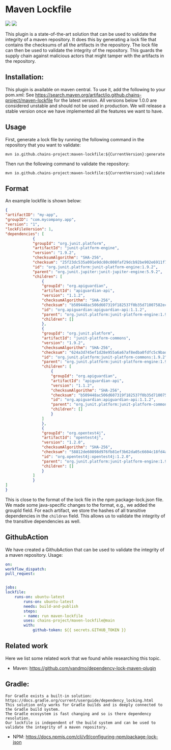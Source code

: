 
# Maven Lockfile
<p align="left">
	<a href="https://img.shields.io/badge/semver-2.0.0-blue" alt=SemVersion">
		<img src="https://img.shields.io/badge/semver-2.0.0-blue" /></a>
	<a href="https://maven-badges.herokuapp.com/maven-central/io.github.chains-project/maven-lockfile/badge.png?gav=true" alt=Maven-Central">
		<img src="https://maven-badges.herokuapp.com/maven-central/io.github.chains-project/maven-lockfile/badge.png?gav=true" /></a>
</p>


This plugin is a state-of-the-art solution that can be used to validate the integrity of a maven repository. It does this by generating a lock file that contains the checksums of all the artifacts in the repository. The lock file can then be used to validate the integrity of the repository.
This guards the supply chain against malicious actors that might tamper with the artifacts in the repository.

## Installation:

This plugin is available on maven central. To use it, add the following to your pom.xml:
See https://search.maven.org/artifact/io.github.chains-project/maven-lockfile for the latest version.
All versions below 1.0.0 are considered unstable and should not be used in production.
We will release a stable version once we have implemented all the features we want to have.


## Usage
First, generate a lock file by running the following command in the repository that you want to validate:

```
mvn io.github.chains-project:maven-lockfile:${CurrentVersion}:generate
```

Then run the following command to validate the repository:

```
mvn io.github.chains-project:maven-lockfile:${CurrentVersion}:validate
```

## Format

An example lockfile is shown below:

```json
{
"artifactID": "my-app",
"groupID": "com.mycompany.app",
"version": "1",
"lockFileVersion": 1,
"dependencies": [
			{
			"groupId": "org.junit.platform",
			"artifactId": "junit-platform-engine",
			"version": "1.9.2",
			"checksumAlgorithm": "SHA-256",
			"checksum": "25f23dc535a091e9dc80c008faf29dcb92be902e6911f77a736fbaf019908367",
			"id": "org.junit.platform:junit-platform-engine:1.9.2",
			"parent": "org.junit.jupiter:junit-jupiter-engine:5.9.2",
			"children": [
				{
				"groupId": "org.apiguardian",
				"artifactId": "apiguardian-api",
				"version": "1.1.2",
				"checksumAlgorithm": "SHA-256",
				"checksum": "b509448ac506d607319f182537f0b35d71007582ec741832a1f111e5b5b70b38",
				"id": "org.apiguardian:apiguardian-api:1.1.2",
				"parent": "org.junit.platform:junit-platform-engine:1.9.2",
				"children": []
				},
				{
				"groupId": "org.junit.platform",
				"artifactId": "junit-platform-commons",
				"version": "1.9.2",
				"checksumAlgorithm": "SHA-256",
				"checksum": "624a3d745ef1d28e955a6a67af8edba0fdfc5c9bad680a73f67a70bb950a683d",
				"id": "org.junit.platform:junit-platform-commons:1.9.2",
				"parent": "org.junit.platform:junit-platform-engine:1.9.2",
				"children": [
					{
					"groupId": "org.apiguardian",
					"artifactId": "apiguardian-api",
					"version": "1.1.2",
					"checksumAlgorithm": "SHA-256",
					"checksum": "b509448ac506d607319f182537f0b35d71007582ec741832a1f111e5b5b70b38",
					"id": "org.apiguardian:apiguardian-api:1.1.2",
					"parent": "org.junit.platform:junit-platform-commons:1.9.2",
					"children": []
					}
				]
				},
				{
				"groupId": "org.opentest4j",
				"artifactId": "opentest4j",
				"version": "1.2.0",
				"checksumAlgorithm": "SHA-256",
				"checksum": "58812de60898d976fb81ef3b62da05c6604c18fd4a249f5044282479fc286af2",
				"id": "org.opentest4j:opentest4j:1.2.0",
				"parent": "org.junit.platform:junit-platform-engine:1.9.2",
				"children": []
				}
			]
			}
]
}
```
This is close to the format of the lock file in the npm package-lock.json file.
We made some java-specific changes to the format, e.g., we added the groupId field.
For each artifact, we store the hashes of all transitive dependencies in the `children` field.
This allows us to validate the integrity of the transitive dependencies as well.
## GithubAction

We have created a GithubAction that can be used to validate the integrity of a maven repository.
Usage:
```yml
on:
workflow_dispatch:
pull_request:


jobs:
lockfile:
	runs-on: ubuntu-latest
		runs-on: ubuntu-latest
		needs: build-and-publish
		steps:
		- name: run maven-lockfile
		uses: chains-project/maven-lockfile@main
		with:
			github-token: ${{ secrets.GITHUB_TOKEN }}
```


## Related work
Here we list some related work that we found while researching this topic.

- Maven: https://github.com/vandmo/dependency-lock-maven-plugin
## Gradle:
	For Gradle exists a built-in solution: https://docs.gradle.org/current/userguide/dependency_locking.html
	This solution only works for Gradle builds and is deeply connected to the Gradle build system.
	The Gradle ecosystem is fast changing and so is there dependency resolution.
	Our lockfile is independent of the build system and can be used to validate the integrity of a maven repository.


- NPM: https://docs.npmjs.com/cli/v9/configuring-npm/package-lock-json
